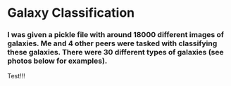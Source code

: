 # Galaxy Classification

### I was given a pickle file with around 18000 different images of galaxies. Me and 4 other peers were tasked with classifying these galaxies. There were 30 different types of galaxies (see photos below for examples). 

Test!!!
